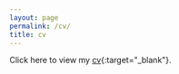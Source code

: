 ```yaml
---
layout: page
permalink: /cv/
title: cv
---
```


Click here to view my [cv](https://mzettersten.github.io/assets/pdf/MartinZettersten_CV.pdf){:target="\_blank"}.